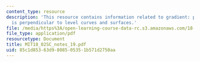 ```yaml
---
content_type: resource
description: 'This resource contains information related to gradient: proof that it
  is perpendicular to level curves and surfaces.'
file: /media/https%3A/open-learning-course-data-rc.s3.amazonaws.com/18-02sc-multivariable-calculus-fall-2010/85c1d85363d9808505351b571d2750aa_MIT18_02SC_notes_19.pdf
file_type: application/pdf
resourcetype: Document
title: MIT18_02SC_notes_19.pdf
uid: 85c1d853-63d9-8085-0535-1b571d2750aa
---
```

